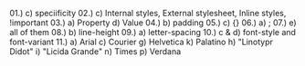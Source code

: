 01.) c) speciificity
02.) c) Internal styles, External stylesheet, Inline styles, !important
03.) a) Property d) Value
04.) b) padding
05.) c) {}
06.) a) ;
07.) e) all of them
08.) b) line-height
09.) a) letter-spacing
10.) c & d) font-style and font-variant
11.) a) Arial c) Courier g) Helvetica k) Palatino h) "Linotypr Didot" i) "Licida Grande" n) Times p) Verdana